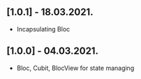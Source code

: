 ## [1.0.1] - 18.03.2021.

* Incapsulating Bloc

## [1.0.0] - 04.03.2021.

* Bloc, Cubit, BlocView for state managing
